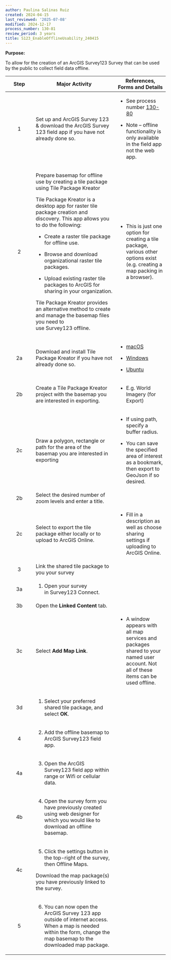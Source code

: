 ```yaml
---
author: Paulina Salinas Ruiz
created: 2024-04-15
last_reviewed: '2025-07-08'
modified: 2024-12-17
process_number: 130-81
review_period: 3 years
title: S123_EnableOfflineUsability_240415
---
```


**Purpose:**

To allow for the creation of an ArcGIS Survey123 Survey that can be used by the public to collect field data offline.

<table>
<colgroup>
<col style="width: 17%" />
<col style="width: 50%" />
<col style="width: 31%" />
</colgroup>
<thead>
<tr>
<th style="text-align: center;"><strong>Step</strong></th>
<th><strong>Major Activity</strong></th>
<th><strong>References, Forms and Details</strong></th>
</tr>
</thead>
<tbody>
<tr>
<td style="text-align: center;">1</td>
<td>Set up and ArcGIS Survey 123 &amp; download the ArcGIS Survey 123 field app if you have not already done so.</td>
<td><ul>
<li><p>See process number <a href="https://pacificsalmonfoundation-my.sharepoint.com/:w:/g/personal/psalinasruiz_psf_ca/EVs9rLPj2cBLi-AF3UBzc14BMuvtA4tSBNcKj-Aqpou7mA?e=WNTc3N">130-80</a></p></li>
<li><p>Note – offline functionality is only available in the field app not the web app.</p></li>
</ul></td>
</tr>
<tr>
<td style="text-align: center;">2</td>
<td><p>Prepare basemap for offline use by creating a tile package using Tile Package Kreator</p>
<p>Tile Package Kreator is a desktop app for raster tile package creation and discovery. This app allows you to do the following:</p>
<ul>
<li><p>Create a raster tile package for offline use.</p></li>
<li><p>Browse and download organizational raster tile packages.</p></li>
<li><p>Upload existing raster tile packages to ArcGIS for sharing in your organization.</p></li>
</ul>
<p>Tile Package Kreator provides an alternative method to create and manage the basemap files you need to use Survey123 offline.</p></td>
<td><ul>
<li><p>This is just one option for creating a tile package, various other options exist (e.g. creating a map packing in a browser).</p></li>
</ul></td>
</tr>
<tr>
<td style="text-align: center;">2a</td>
<td>Download and install Tile Package Kreator if you have not already done so.</td>
<td><ul>
<li><p><a href="https://links.esri.com/esrilabs/tile-package-kreator-mac">macOS</a></p></li>
<li><p><a href="https://links.esri.com/esrilabs/tile-package-kreator-windows">Windows</a></p></li>
<li><p><a href="https://links.esri.com/esrilabs/tile-package-kreator-ubuntu">Ubuntu</a></p></li>
</ul></td>
</tr>
<tr>
<td style="text-align: center;">2b</td>
<td>Create a Tile Package Kreator project with the basemap you are interested in exporting.</td>
<td><ul>
<li><p>E.g. World Imagery (for Export)</p></li>
</ul></td>
</tr>
<tr>
<td style="text-align: center;">2c</td>
<td>Draw a polygon, rectangle or path for the area of the basemap you are interested in exporting</td>
<td><ul>
<li><p>If using path, specify a buffer radius.</p></li>
<li><p>You can save the specified area of interest as a bookmark, then export to GeoJson if so desired.</p></li>
</ul></td>
</tr>
<tr>
<td style="text-align: center;">2b</td>
<td>Select the desired number of zoom levels and enter a title.</td>
<td></td>
</tr>
<tr>
<td style="text-align: center;">2c</td>
<td>Select to export the tile package either locally or to upload to ArcGIS Online.</td>
<td><ul>
<li><p>Fill in a description as well as choose sharing settings if uploading to ArcGIS Online.</p></li>
</ul></td>
</tr>
<tr>
<td style="text-align: center;">3</td>
<td>Link the shared tile package to you your survey</td>
<td></td>
</tr>
<tr>
<td style="text-align: center;">3a</td>
<td><ol type="1">
<li><p>Open your survey in Survey123 Connect.</p></li>
</ol></td>
<td></td>
</tr>
<tr>
<td style="text-align: center;">3b</td>
<td>Open the <strong>Linked Content</strong> tab.</td>
<td></td>
</tr>
<tr>
<td style="text-align: center;">3c</td>
<td>Select <strong>Add Map Link</strong>.</td>
<td><ul>
<li><p>A window appears with all map services and packages shared to your named user account. Not all of these items can be used offline.</p></li>
</ul></td>
</tr>
<tr>
<td style="text-align: center;">3d</td>
<td><ol type="1">
<li><p>Select your preferred shared tile package, and select <strong>OK</strong>.</p></li>
</ol></td>
<td></td>
</tr>
<tr>
<td style="text-align: center;">4</td>
<td><ol start="2" type="1">
<li><p>Add the offline basemap to ArcGIS Survey123 field app.</p></li>
</ol></td>
<td></td>
</tr>
<tr>
<td style="text-align: center;">4a</td>
<td><ol start="3" type="1">
<li><p>Open the ArcGIS Survey123 field app within range or Wifi or cellular data.</p></li>
</ol></td>
<td></td>
</tr>
<tr>
<td style="text-align: center;">4b</td>
<td><ol start="4" type="1">
<li><p>Open the survey form you have previously created using web designer for which you would like to download an offline basemap.</p></li>
</ol></td>
<td></td>
</tr>
<tr>
<td style="text-align: center;">4c</td>
<td><ol start="5" type="1">
<li><p>Click the settings button in the top-right of the survey, then Offline Maps.</p></li>
</ol>
<p>Download the map package(s) you have previously linked to the survey.</p></td>
<td></td>
</tr>
<tr>
<td style="text-align: center;">5</td>
<td><ol start="6" type="1">
<li><p>You can now open the ArcGIS Survey 123 app outside of internet access. When a map is needed within the form, change the map basemap to the downloaded map package.</p></li>
</ol></td>
<td></td>
</tr>
</tbody>
</table>